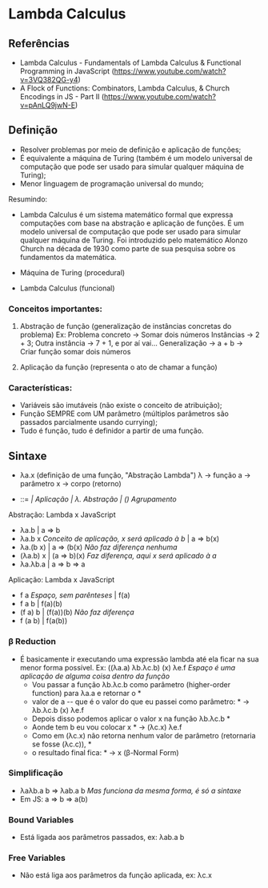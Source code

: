 # Lambda Calculus

## Referências
- Lambda Calculus - Fundamentals of Lambda Calculus & Functional Programming in JavaScript 
	(https://www.youtube.com/watch?v=3VQ382QG-y4)
- A Flock of Functions: Combinators, Lambda Calculus, & Church Encodings in JS - Part II 
	(https://www.youtube.com/watch?v=pAnLQ9jwN-E)

## Definição
- Resolver problemas por meio de definição e aplicação de funções;
- É equivalente a máquina de Turing (também é um modelo universal de computação que pode ser usado
	para simular qualquer máquina de Turing);
- Menor linguagem de programação universal do mundo;

Resumindo:
- Lambda Calculus é um sistema matemático formal que expressa computações com base na abstração e 
aplicação de funções. É um modelo universal de computação que pode ser usado para simular qualquer 
máquina de Turing. Foi introduzido pelo matemático Alonzo Church na década de 1930 como parte de 
sua pesquisa sobre os fundamentos da matemática. 

- Máquina de Turing (procedural)
- Lambda Calculus (funcional)

### Conceitos importantes:
1) Abstração de função (generalização de instâncias concretas do problema)
	Ex: Problema concreto -> Somar dois números
		Instâncias -> 2 + 3; Outra instância -> 7 + 1, e por aí vai...
		Generalização -> a + b -> Criar função somar dois números
		
2) Aplicação da função (representa o ato de chamar a função)

### Características:
- Variáveis são imutáveis (não existe o conceito de atribuição);
- Função SEMPRE com UM parâmetro (múltiplos parâmetros são passados parcialmente usando currying);
- Tudo é função, tudo é definidor a partir de uma função.

## Sintaxe
- λa.x (definição de uma função, "Abstração Lambda")
	λ -> função
	a -> parâmetro
	x -> corpo (retorno)

- <exp> ::= <var>
		  | <exp> <exp> *Aplicação*
		  | λ<var>.<exp> *Abstração*
		  | (<exp>) *Agrupamento*

Abstração: Lambda x JavaScript
- λa.b | a => b
- λa.b x *Conceito de aplicação, x será aplicado à b* | a => b(x)
- λa.(b x) | a => (b(x) *Não faz diferença nenhuma*
- (λa.b) x | (a => b)(x) *Faz diferença, aqui x será aplicado à a*
- λa.λb.a | a => b => a 

Aplicação: Lambda x JavaScript
- f a *Espaço, sem parênteses* | f(a)
- f a b | f(a)(b) 
- (f a) b | (f(a))(b) *Não faz diferença*
- f (a b) | f(a(b)) 

### β Reduction
- É basicamente ir executando uma expressão lambda até ela ficar na sua menor forma possível.
Ex: ((λa.a) λb.λc.b) (x) λe.f  *Espaço é uma aplicação de alguma coisa dentro da função*
	* Vou passar a função λb.λc.b como parâmetro (higher-order function) para λa.a e retornar o *
	* valor de a -- que é o valor do que eu passei como parâmetro: *
	-> λb.λc.b (x) λe.f 
	* Depois disso podemos aplicar o valor x na função λb.λc.b *
	* Aonde tem b eu vou colocar x *
	-> (λc.x) λe.f 
	* Como em (λc.x) não retorna nenhum valor de parâmetro (retornaria se fosse (λc.c)), *
	* o resultado final fica: *
	-> x (β-Normal Form)

### Simplificação
- λaλb.a b => λab.a b *Mas funciona da mesma forma, é só a sintaxe* 
- Em JS: a => b => a(b) 

### Bound Variables
- Está ligada aos parâmetros passados, ex: λab.a b 

### Free Variables
- Não está liga aos parâmetros da função aplicada, ex: λc.x 
	
	
	


